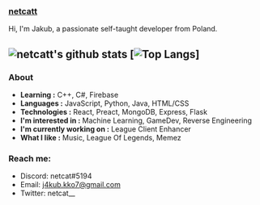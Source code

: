 ### [netcatt](https://github.com/netcatt)

Hi, I'm Jakub, a passionate self-taught developer from Poland. 

![netcatt's github stats](https://github-readme-stats.vercel.app/api?username=netcatt&show_icons=true&theme=radical)
[![Top Langs](https://github-readme-stats.vercel.app/api/top-langs/?username=netcatt&layout=compact&theme=radical)]
---------------------------------------------------------------------------------------------------------------------------------------------------------------------------------


### About

-  **Learning :** C++, C#, Firebase    
-  **Languages :** JavaScript, Python, Java, HTML/CSS
-  **Technologies :** React, Preact, MongoDB, Express, Flask
-  **I'm interested in :** Machine Learning, GameDev, Reverse Engineering
-  **I'm currently working on :** League Client Enhancer
-  **What I like :** Music, League Of Legends, Memez

### Reach me:
- Discord: netcat#5194
- Email: j4kub.kko7@gmail.com
- Twitter: netcat__
